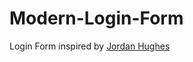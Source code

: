 # Modern-Login-Form


Login Form inspired by [Jordan Hughes](https://cdn.dribbble.com/users/2173663/screenshots/18147660/media/65d17c46539f26476410e1c77d9c7432.jpg)